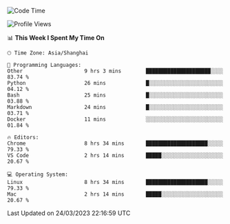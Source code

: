 <!--START_SECTION:waka-->
![Code Time](http://img.shields.io/badge/Code%20Time-459%20hrs%2047%20mins-blue)

![Profile Views](http://img.shields.io/badge/Profile%20Views-0-blue)

📊 **This Week I Spent My Time On** 

```text
🕑︎ Time Zone: Asia/Shanghai

💬 Programming Languages: 
Other                    9 hrs 3 mins        █████████████████████░░░░   83.74 % 
Python                   26 mins             █░░░░░░░░░░░░░░░░░░░░░░░░   04.12 % 
Bash                     25 mins             █░░░░░░░░░░░░░░░░░░░░░░░░   03.88 % 
Markdown                 24 mins             █░░░░░░░░░░░░░░░░░░░░░░░░   03.71 % 
Docker                   11 mins             ░░░░░░░░░░░░░░░░░░░░░░░░░   01.84 % 

🔥 Editors: 
Chrome                   8 hrs 34 mins       ████████████████████░░░░░   79.33 % 
VS Code                  2 hrs 14 mins       █████░░░░░░░░░░░░░░░░░░░░   20.67 % 

💻 Operating System: 
Linux                    8 hrs 34 mins       ████████████████████░░░░░   79.33 % 
Mac                      2 hrs 14 mins       █████░░░░░░░░░░░░░░░░░░░░   20.67 % 
```


 Last Updated on 24/03/2023 22:16:59 UTC
<!--END_SECTION:waka-->